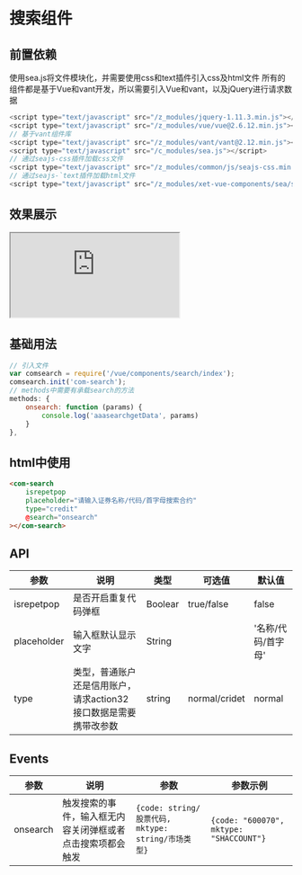 # 搜索组件

## 前置依赖
使用sea.js将文件模块化，并需要使用css和text插件引入css及html文件
所有的组件都是基于Vue和vant开发，所以需要引入Vue和vant，以及jQuery进行请求数据
```js
<script type="text/javascript" src="/z_modules/jquery-1.11.3.min.js"></script>
<script type="text/javascript" src="/z_modules/vue/vue@2.6.12.min.js"></script>
// 基于vant组件库
<script type="text/javascript" src="/z_modules/vant/vant@2.12.min.js"></script>
<script type="text/javascript" src="/c_modules/sea.js"></script>
// 通过seajs-css插件加载css文件
<script type="text/javascript" src="/z_modules/common/js/seajs-css.min.js"></script>
// 通过seajs-`text插件加载html文件
<script type="text/javascript" src="/z_modules/xet-vue-components/sea/seajs-text.js"></script>
```

## 效果展示
<iframe class="iframeBox" src="https://qing-1258827329.cos.ap-beijing.myqcloud.com/componet/search/demo/demo.html"></iframe>

## 基础用法

```js
// 引入文件
var comsearch = require('/vue/components/search/index');
comsearch.init('com-search');
// methods中需要有承载search的方法
methods: {
	onsearch: function (params) {
		console.log('aaasearchgetData', params)
	}
},
```

## html中使用
```html
<com-search 
	isrepetpop
	placeholder="请输入证券名称/代码/首字母搜索合约" 
	type="credit"
	@search="onsearch" 
></com-search>
```
## API

| 参数    | 说明   | 类型    | 可选值  | 默认值  |
| ------- | ------- | ------- | ------- | ------- |
| isrepetpop    | 是否开启重复代码弹框   | Boolear  |true/false| false |
| placeholder    | 输入框默认显示文字   | String  || '名称/代码/首字母' |
| type| 类型，普通账户还是信用账户，请求action32接口数据是需要携带改参数 | string |normal/cridet| normal |


## Events

| 参数    | 说明   | 参数 | 参数示例 |
| ------- | ------- | ------- | ------- |
| onsearch | 触发搜索的事件，输入框无内容关闭弹框或者点击搜索项都会触发 | `{code: string/股票代码, mktype: string/市场类型}` | `{code: "600070", mktype: "SHACCOUNT"}` |
